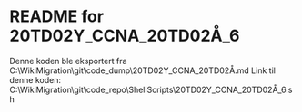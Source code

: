 # README for 20TD02Y_CCNA_20TD02Å_6
Denne koden ble eksportert fra C:\WikiMigration\git\code_dump\20TD02Y_CCNA_20TD02Å.md
Link til denne koden: C:\WikiMigration\git\code_repo\ShellScripts\20TD02Y_CCNA_20TD02Å_6.sh
